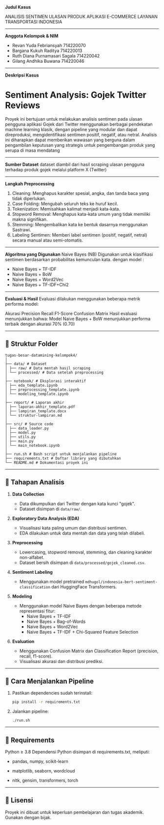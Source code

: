 **Judul Kasus**

ANALISIS SENTIMEN ULASAN PRODUK APLIKASI E-COMMERCE LAYANAN TRANSPORTASI INDONESIA

---
**Anggota Kelompok & NIM**
- Revan Yuda Febriansyah		714220070
- Bargana Kukuh Raditya		714220013
- Ruth Diana Purnamasari Sagala	714220042
- Gilang Andhika Buwana		714220046
  
---

**Deskripsi Kasus**
# Sentiment Analysis: Gojek Twitter Reviews

Proyek ini bertujuan untuk melakukan analisis sentimen pada ulasan pengguna aplikasi Gojek dari Twitter menggunakan berbagai pendekatan machine learning klasik, dengan pipeline yang modular dan dapat direproduksi, mengidentifikasi sentimen positif, negatif, atau netral.
Analisis ini diharapkan dapat memberikan wawasan yang berguna dalam pengambilan keputusan yang strategis untuk pengembangan produk yang serupa di masa mendatang

---
**Sumber Dataset**
dataset diambil dari hasil scraping ulasan pengguna terhadap produk gojek melalui platform X (Twitter)

---
**Langkah Preprocessing**
1. Cleaning: Menghapus karakter spesial, angka, dan tanda baca yang tidak diperlukan.
2. Case Folding: Mengubah seluruh teks ke huruf kecil.
3. Tokenization: Memisahkan kalimat menjadi kata-kata.
4. Stopword Removal: Menghapus kata-kata umum yang tidak memiliki makna signifikan.
5. Stemming: Mengembalikan kata ke bentuk dasarnya menggunakan Sastrawi.
6. Labeling Sentimen: Memberi label sentimen (positif, negatif, netral) secara manual atau semi-otomatis.

---

**Algoritma yang Digunakan**
Naive Bayes (NB)
Digunakan untuk klasifikasi sentimen berdasarkan probabilitas kemunculan kata.
dengan model :
- Naive Bayes + TF-IDF
- Naive Bayes + BoW
- Naive Bayes + Word2Vec
- Naive Bayes + TF-IDF+Chi2

---
**Evaluasi & Hasil**
Evaluasi dilakukan menggunakan beberapa metrik performa model:

Akurasi
Precision
Recall
F1-Score
Confusion Matrix
Hasil evaluasi menunjukkan bahwa:
Model Naive Bayes + BoW menunjukkan performa terbaik dengan akurasi 70% (0.70)

---

## 📁 Struktur Folder
```
tugas-besar-datamining-kelompok4/
│
├── data/ # Dataset
│ ├── raw/ # Data mentah hasil scraping
│ └── processed/ # Data setelah preprocessing
│
├── notebook/ # Eksplorasi interaktif
│ ├── eda_template.ipynb
│ ├── preprocessing_template.ipynb
│ └── modeling_template.ipynb
│
├── report/ # Laporan akhir
│ ├── laporan-akhir_template.pdf
│ ├── lampiran_template.docx
│ └── struktur-lampiran.md
│
├── src/ # Source code
│ ├── data_loader.py
│ ├── model.py
│ ├── utils.py
│ ├── main.py
│ └── main_notebook.ipynb
│
├── run.sh # Bash script untuk menjalankan pipeline
├── requirements.txt # Daftar library yang dibutuhkan
└── README.md # Dokumentasi proyek ini
```
---

## 📌 Tahapan Analisis

1. **Data Collection**
   - Data dikumpulkan dari Twitter dengan kata kunci "gojek".
   - Dataset disimpan di `data/raw/`.

2. **Exploratory Data Analysis (EDA)**
   - Visualisasi kata paling umum dan distribusi sentimen.
   - EDA dilakukan untuk data mentah dan data yang telah dilabeli.

3. **Preprocessing**
   - Lowercasing, stopword removal, stemming, dan cleaning karakter non-alfabet.
   - Dataset bersih disimpan di `data/processed/gojek_cleaned.csv`.

4. **Sentiment Labeling**
   - Menggunakan model pretrained `mdhugol/indonesia-bert-sentiment-classification` dari HuggingFace Transformers.

5. **Modeling**
   - Menggunakan model Naive Bayes dengan beberapa metode representasi fitur:
     - Naive Bayes + TF-IDF
     - Naive Bayes + Bag-of-Words
     - Naive Bayes + Word2Vec
     - Naive Bayes + TF-IDF + Chi-Squared Feature Selection

6. **Evaluation**
   - Menggunakan Confusion Matrix dan Classification Report (precision, recall, f1-score).
   - Visualisasi akurasi dan distribusi prediksi.

---

## 🚀 Cara Menjalankan Pipeline

1. Pastikan dependencies sudah terinstall:
   ```bash
   pip install -r requirements.txt
   ```

2. Jalankan pipeline:
    ```
    ./run.sh
    ```

---

## 🧩 Requirements
Python ≥ 3.8
Dependensi Python disimpan di requirements.txt, meliputi:

- pandas, numpy, scikit-learn

- matplotlib, seaborn, wordcloud

- nltk, gensim, transformers, torch

---

## 📜 Lisensi
Proyek ini dibuat untuk keperluan pembelajaran dan tugas akademik. Gunakan dengan bijak.
